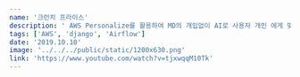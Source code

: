 ```yaml
---
name: '크런치 프라이스'
description: ' AWS Personalize를 활용하여 MD의 개입없이 AI로 사용자 개인 에게 맞는 상품 추천 시스템 구현 및 Airflow 활용 배치 프로세싱 구축'
tags: ['AWS', 'django', 'Airflow']
date: '2019.10.10'
image: '../../../public/static/1200x630.png'
link: 'https://www.youtube.com/watch?v=tjxwqqM10Tk'
---
```

